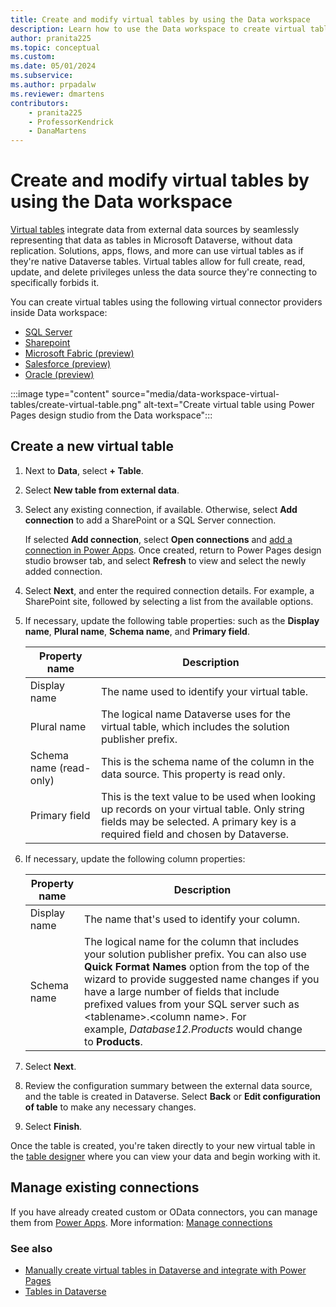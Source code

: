```yaml
---
title: Create and modify virtual tables by using the Data workspace 
description: Learn how to use the Data workspace to create virtual tables in Microsoft Dataverse.
author: pranita225
ms.topic: conceptual
ms.custom: 
ms.date: 05/01/2024
ms.subservice:
ms.author: prpadalw
ms.reviewer: dmartens
contributors:
    - pranita225
    - ProfessorKendrick
    - DanaMartens
---
```


# Create and modify virtual tables by using the Data workspace 

[Virtual tables](/power-apps/maker/data-platform/create-edit-virtual-entities) integrate data from external data sources by seamlessly representing that data as tables in Microsoft Dataverse, without data replication. Solutions, apps, flows, and more can use virtual tables as if they're native Dataverse tables. Virtual tables allow for full create, read, update, and delete privileges unless the data source they're connecting to specifically forbids it.

You can create virtual tables using the following virtual connector providers inside Data workspace:

- [SQL Server](/connectors/sql/)
- [Sharepoint](/connectors/sharepoint/)
- [Microsoft Fabric (preview)](/power-apps/maker/data-platform/azure-synapse-link-view-in-fabric)
- [Salesforce (preview)](/connectors/salesforce/)
- [Oracle (preview)](/connectors/oracle)

:::image type="content" source="media/data-workspace-virtual-tables/create-virtual-table.png" alt-text="Create virtual table using Power Pages design studio from the Data workspace":::

## Create a new virtual table

1. Next to **Data**, select **+ Table**.

1. Select **New table from external data**.

1. Select any existing connection, if available. Otherwise, select **Add connection** to add a SharePoint or a SQL Server connection.

    If selected **Add connection**, select **Open connections** and [add a connection in Power Apps](/power-apps/maker/canvas-apps/add-data-connection). Once created, return to Power Pages design studio browser tab, and select **Refresh** to view and select the newly added connection.

1. Select **Next**, and enter the required connection details. For example, a SharePoint site, followed by selecting a list from the available options.

1. If necessary, update the following table properties: such as the **Display name**, **Plural name**, **Schema name**, and **Primary field**.

    | Property name | Description |
    | - | - |
    | Display name | The name used to identify your virtual table. |
    | Plural name | The logical name Dataverse uses for the virtual table, which includes the solution publisher prefix. |
    | Schema name (read-only) | This is the schema name of the column in the data source. This property is read only. |
    | Primary field | This is the text value to be used when looking up records on your virtual table. Only string fields may be selected. A primary key is a required field and chosen by Dataverse. |

1. If necessary, update the following column properties:

    | Property name | Description |
    | - | - |
    | Display name | The name that's used to identify your column. |
    | Schema name | The logical name for the column that includes your solution publisher prefix. You can also use **Quick Format Names** option from the top of the wizard to provide suggested name changes if you have a large number of fields that include prefixed values from your SQL server such as &lt;tablename&gt;.&lt;column name&gt;. For example, *Database12.Products* would change to **Products**. |

1. Select **Next**.

1. Review the configuration summary between the external data source, and the table is created in Dataverse. Select **Back** or **Edit configuration of table** to make any necessary changes.

1. Select **Finish**.

Once the table is created, you're taken directly to your new virtual table in the [table designer](data-workspace-tables.md#table-designer) where you can view your data and begin working with it.

## Manage existing connections

If you have already created custom or OData connectors, you can manage them from [Power Apps](https://make.powerapps.com). More information: [Manage connections](/power-apps/maker/canvas-apps/add-manage-connections)

### See also

- [Manually create virtual tables in Dataverse and integrate with Power Pages](virtual-tables.md)
- [Tables in Dataverse](/power-apps/maker/data-platform/entity-overview/)
